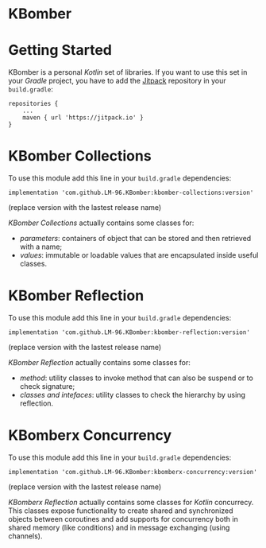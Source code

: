 # KBomber

Getting Started
=====
KBomber is a personal *Kotlin* set of libraries.
If you want to use this set in your *Gradle* project, you have to add the [Jitpack](https://jitpack.io/) repository in your `build.gradle`:

	repositories {
    	...
        maven { url 'https://jitpack.io' }
    }


KBomber Collections
=====
To use this module add this line in your `build.gradle` dependencies:

	implementation 'com.github.LM-96.KBomber:kbomber-collections:version'
    
(replace version with the lastest release name)

*KBomber Collections* actually contains some classes for:
- *parameters*: containers of object that can be stored and then retrieved with a name;
- *values*: immutable or loadable values that are encapsulated inside useful classes.

KBomber Reflection
=====
To use this module add this line in your `build.gradle` dependencies:

	implementation 'com.github.LM-96.KBomber:kbomber-reflection:version'
    
(replace version with the lastest release name)

*KBomber Reflection* actually contains some classes for:
- *method*: utility classes to invoke method that can also be suspend or to check signature;
- *classes and intefaces*: utility classes to check the hierarchy by using reflection.

KBomberx Concurrency
=====
To use this module add this line in your `build.gradle` dependencies:

	implementation 'com.github.LM-96.KBomber:kbomberx-concurrency:version'
    
(replace version with the lastest release name)

*KBomberx Reflection* actually contains some classes for *Kotlin* concurrecy.
This classes expose functionality to create shared and synchronized objects between coroutines and add supports for concurrency both in shared memory (like conditions) and in message exchanging (using channels).